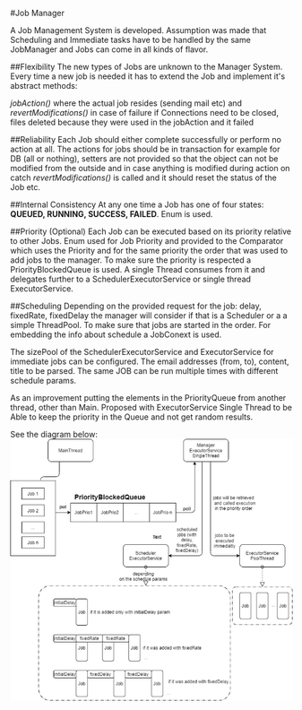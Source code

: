 #Job Manager 

A Job Management System is developed.  Assumption was made that Scheduling and Immediate tasks have to be handled by the same JobManager and Jobs can come in all kinds of flavor. 

##Flexibility
The new types of Jobs are unknown to the Manager System. 
Every time a new job is needed it has to extend the Job and implement it's abstract methods:

_jobAction()_ where the actual job resides (sending mail etc) and _revertModifications()_ in case of failure if Connections need to be closed, files deleted because they were used in the jobAction and it failed


##Reliability
Each Job should either complete successfully or perform no action at all. 
The actions for jobs should be in transaction for example for DB (all or nothing), setters are not provided so that the object can not be modified from the outside and in case anything is modified during action on catch _revertModifications()_ is called and it should reset the status of the Job etc. 
 
##Internal Consistency
At any one time a Job has one of four states: **QUEUED, RUNNING, SUCCESS, FAILED**. 
Enum is used. 

##Priority (Optional)
Each Job can be executed based on its priority relative to other Jobs. Enum used for Job Priority and provided to the Comparator which uses the Priority and for the same priority the order that was used to add jobs to the manager.
To make sure the priority is respected a PriorityBlockedQueue is used. A single Thread consumes from it and delegates further to a SchedulerExecutorService or single thread ExecutorService.

##Scheduling
Depending on the provided request for the job: delay, fixedRate, fixedDelay the manager will consider if that is a Scheduler or a a simple ThreadPool. To make sure that jobs are started in the order. For embedding the info about schedule a JobConext is used.

The sizePool of the SchedulerExecutorService and ExecutorService for immediate jobs can be configured.
The email addresses (from, to), content, title to be parsed. 
The same JOB can be run multiple times with different schedule params.

As an improvement putting the elements in the PriorityQueue from another thread, other than Main. Proposed with ExecutorService Single Thread to be Able to keep the priority in the Queue and not get random results. 

See the diagram below: 
![JobManagerSystemDiagram](/diagram.png)
